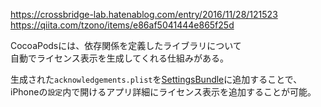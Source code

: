 https://crossbridge-lab.hatenablog.com/entry/2016/11/28/121523  
https://qiita.com/tzono/items/e86af5041444e865f25d

CocoaPodsには、依存関係を定義したライブラリについて  
自動でライセンス表示を生成してくれる仕組みがある。

生成された`acknowledgements.plist`を[SettingsBundle](iOS/SettingsBundle.md)に追加することで、  
iPhoneの`設定`内で開けるアプリ詳細にライセンス表示を追加することが可能。